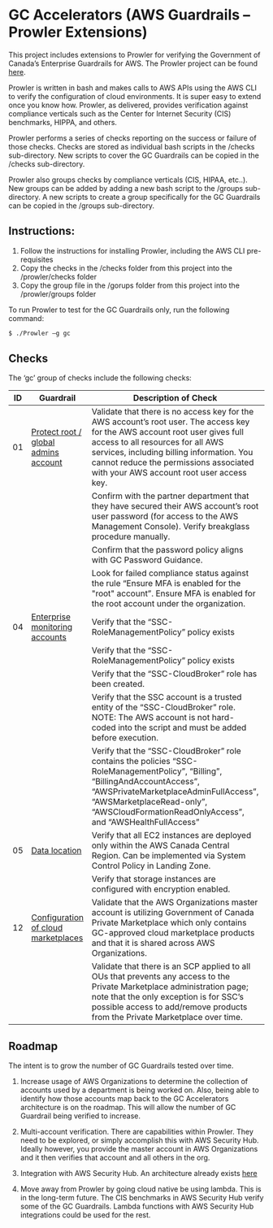 # GC Accelerators (AWS Guardrails – Prowler Extensions)

This project includes extensions to Prowler for verifying the Government of Canada’s Enterprise Guardrails for AWS. The Prowler project can be found [here](https://github.com/toniblyx/prowler).

Prowler is written in bash and makes calls to AWS APIs using the AWS CLI to verify the configuration of cloud environments. It is super easy to extend once you know how. Prowler, as delivered, provides verification against compliance verticals such as the Center for Internet Security (CIS) benchmarks, HIPPA, and others. 

Prowler performs a series of checks reporting on the success or failure of those checks. Checks are stored as individual bash scripts in the /checks sub-directory. New scripts to cover the GC Guardrails can be copied in the /checks sub-directory. 

Prowler also groups checks by compliance verticals (CIS, HIPAA, etc..). New groups can be added by adding a new bash script to the /groups sub-directory. A new scripts to create a group specifically for the GC Guardrails can be copied in the /groups sub-directory. 

## Instructions:
1. Follow the instructions for installing Prowler, including the AWS CLI pre-requisites
2. Copy the checks in the /checks folder from this project into the /prowler/checks folder
3. Copy the group file in the /gorups folder from this project into the /prowler/groups folder

To run Prowler to test for the GC Guardrails only, run the following command:


```sh
$ ./Prowler –g gc
```

## Checks
The ‘gc’ group of checks include the following checks:

| ID | Guardrail | Description of Check | File |
| ------ | ------ | ------ | ------ |
| 01 | [Protect root / global admins account](EN/01_Protect-Root-Account.md) | Validate that there is no access key for the AWS account’s root user. The access key for the AWS account root user gives full access to all resources for all AWS services, including billing information. You cannot reduce the permissions associated with your AWS account root user access key.  | check112  |
|    |    | Confirm with the partner department that they have secured their AWS account’s root user password (for access to the AWS Management Console). Verify breakglass procedure manually. | NOT AUTOMATED |
|    |    | Confirm that the password policy aligns with GC Password Guidance. |  check_gcextra32, check110 |
|    |    | Look for failed compliance status against the rule “Ensure MFA is enabled for the "root" account”.  Ensure MFA is enabled for the root account under the organization.  | check113, check114 |
| 04 | [Enterprise monitoring accounts](EN/04_Enterprise-Monitoring-Accounts.md) | Verify that the “SSC-RoleManagementPolicy” policy exists |  |
|    |    | Verify that the “SSC-RoleManagementPolicy” policy exists |  |
|    |    | Verify that the “SSC-CloudBroker” role has been created. |  |
|    |    | Verify that the SSC account is a trusted entity of the “SSC-CloudBroker” role. NOTE: The AWS account is not hard-coded into the script and must be added before execution. | check_extragc63 |
|    |    | Verify that the “SSC-CloudBroker” role contains the policies “SSC-RoleManagementPolicy”, “Billing”, “BillingAndAccountAccess”, “AWSPrivateMarketplaceAdminFullAccess”, “AWSMarketplaceRead-only”, “AWSCloudFormationReadOnlyAccess”, and “AWSHealthFullAccess” |  |
| 05 | [Data location](EN/05_Data-Location.md) | Verify that all EC2 instances are deployed only within the AWS Canada Central Region. Can be implemented via System Control Policy in Landing Zone.  |  |
|    |    | Verify that storage instances are configured with encryption enabled. |  |
| 12 | [Configuration of cloud marketplaces](EN/12_Cloud-Marketplace-Config.md) | Validate that the AWS Organizations master account is utilizing Government of Canada Private Marketplace which only contains GC-approved cloud marketplace products and that it is shared across AWS Organizations.  | NOT AUTOMATED |
|    |    | Validate that there is an SCP applied to all OUs that prevents any access to the Private Marketplace administration page; note that the only exception is for SSC’s possible access to add/remove products from the Private Marketplace over time. |  |


## Roadmap
The intent is to grow the number of GC Guardrails tested over time. 
1.	Increase usage of AWS Organizations to determine the collection of accounts used by a department is being worked on. Also, being able to identify how those accounts map back to the GC Accelerators architecture is on the roadmap. This will allow the number of GC Guardrail being verified to increase.

2.	Multi-account verification. There are capabilities within Prowler. They need to be explored, or simply accomplish this with AWS Security Hub. Ideally however, you provide the master account in AWS Organizations and it then verifies that account and all others in the org.

3.	Integration with AWS Security Hub. An architecture already exists [here](https://aws.amazon.com/blogs/security/use-aws-fargate-prowler-send-security-configuration-findings-about-aws-services-security-hub/)

4.	Move away from Prowler by going cloud native be using lambda. This is in the long-term future. The CIS benchmarks in AWS Security Hub verify some of the GC Guardrails. Lambda functions with AWS Security Hub integrations could be used for the rest.
